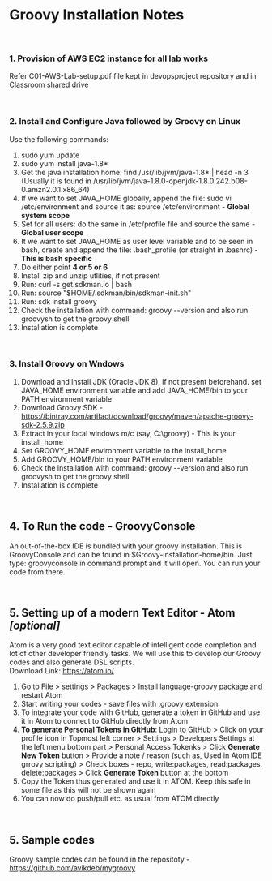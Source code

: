 # Groovy Installation Notes

<br>

### 1. Provision of AWS EC2 instance for all lab works
Refer C01-AWS-Lab-setup.pdf file kept in devopsproject repository and in Classroom shared drive

<br>

### 2. Install and Configure Java followed by Groovy on Linux
Use the following commands:
1. sudo yum update
2. sudo yum install java-1.8*
3. Get the java installation home: find /usr/lib/jvm/java-1.8* | head -n 3
   <br>
   (Usually it is found in /usr/lib/jvm/java-1.8.0-openjdk-1.8.0.242.b08-0.amzn2.0.1.x86_64)
4. If we want to set JAVA_HOME globally, append the file: sudo vi /etc/environment  and source it as: source /etc/environment - **Global system scope**
5. Set for all users: do the same in /etc/profile file and source the same - **Global user scope**
6. It we want to set JAVA_HOME as user level variable and to be seen in bash, create and append the file: .bash_profile (or straight in .bashrc) - **This is bash specific**
7. Do either point **4 or 5 or 6**
8. Install zip and unzip utlities, if not present
9. Run: curl -s get.sdkman.io | bash
10. Run: source "$HOME/.sdkman/bin/sdkman-init.sh"
11. Run: sdk install groovy
12. Check the installation with command: groovy --version and also run groovysh to get the groovy shell
13. Installation is complete

<br>

### 3. Install Groovy on Wndows
1. Download and install JDK (Oracle JDK 8), if not present beforehand. set JAVA_HOME environment variable and add JAVA_HOME/bin to your PATH environment variable
2. Download Groovy SDK - https://bintray.com/artifact/download/groovy/maven/apache-groovy-sdk-2.5.9.zip
3. Extract in your local windows m/c (say, C:\groovy) - This is your install_home
4. Set GROOVY_HOME environment variable to the install_home
5. Add GROOVY_HOME/bin to your PATH environment variable
6. Check the installation with command: groovy --version and also run groovysh to get the groovy shell
7. Installation is complete

<br>

## 4. To Run the code - GroovyConsole
An out-of-the-box IDE is bundled with your groovy installation. This is GroovyConsole and can be found in $Groovy-installation-home/bin. Just type: groovyconsole in command prompt and it will open. You can run your code from there.

<br>

## 5. Setting up of a modern Text Editor - Atom ***[optional]***
Atom is a very good text editor capable of intelligent code completion and lot of other developer friendly tasks. 
We will use this to develop our Groovy codes and also generate DSL scripts.
<br>
Download Link: https://atom.io/
<br>
1. Go to File > settings > Packages > Install language-groovy package and restart Atom
2. Start writing your codes - save files with .groovy extension
3. To integrate your code with GitHub, generate a token in GitHub and use it in Atom to connect to GitHub directly from Atom
4. **To generate Personal Tokens in GitHub**: Login to GitHub > Click on your profile icon in Topmost left corner > Settings > Developers Settings at the left menu bottom part > Personal Access Tokenks > Click **Generate New Token** button > Provide a note / reason (such as, Used in Atom IDE grrovy scripting) > Check boxes - repo, write:packages, read:packages, delete:packages > Click **Generate Token** button at the bottom
5. Copy the Token thus generated and use it in ATOM. Keep this safe in some file as this will not be shown again
6. You can now do push/pull etc. as usual from ATOM directly

<br>

## 5. Sample codes
Groovy sample codes can be found in the repositoty - https://github.com/avikdeb/mygroovy
